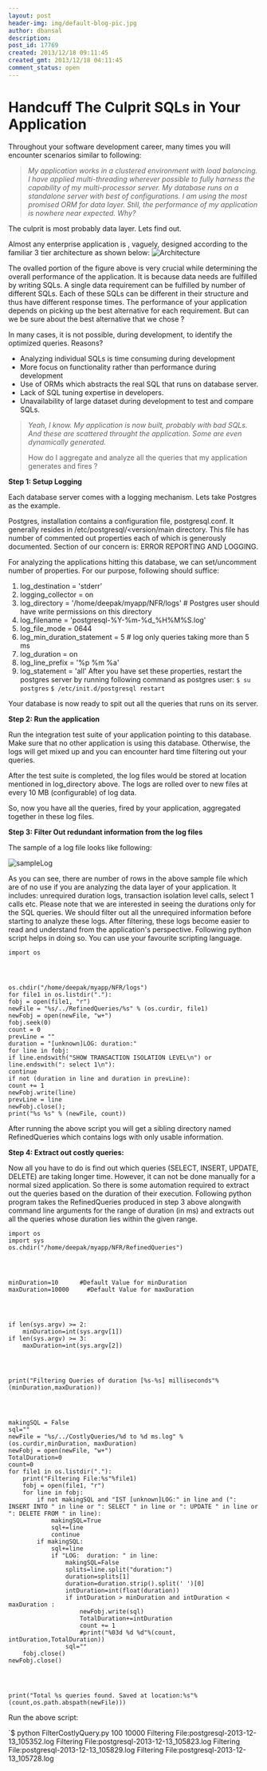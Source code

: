 ```yaml
---
layout: post
header-img: img/default-blog-pic.jpg
author: dbansal
description: 
post_id: 17769
created: 2013/12/18 09:11:45
created_gmt: 2013/12/18 04:11:45
comment_status: open
---
```


# Handcuff The Culprit SQLs in Your Application

Throughout your software development career, many times you will encounter scenarios similar to following: 

> _My application works in a clustered environment with load balancing. I have applied multi-threading wherever possible to fully harness the capability of my multi-processor server. My database runs on a standalone server with best of configurations. I am using the most promised ORM for data layer. Still, the performance of my application is nowhere near expected. Why?_

The culprit is most probably data layer. Lets find out.

Almost any enterprise application is , vaguely, designed according to the familiar 3 tier architecture as shown below: ![Architecture][1]

The ovalled portion of the figure above is very crucial while determining the overall performance of the application. It is because data needs are fulfilled by writing SQLs. A single data requirement can be fulfilled by number of different SQLs. Each of these SQLs can be different in their structure and thus have different response times. The performance of your application depends on picking up the best alternative for each requirement. But can we be sure about the best alternative that we chose ?

In many cases, it is not possible, during development, to identify the optimized queries. Reasons? 

  * Analyzing individual SQLs is time consuming during development
  * More focus on functionality rather than performance during development
  * Use of ORMs which abstracts the real SQL that runs on database server.
  * Lack of SQL tuning expertise in developers.
  * Unavailability of large dataset during development to test and compare SQLs.

> _Yeah, I know. My application is now built, probably with bad SQLs. And these are scattered throught the application. Some are even dynamically generated._
> 
> How do I aggregate and analyze all the queries that my application generates and fires ?

**Step 1: Setup Logging**

Each database server comes with a logging mechanism. Lets take Postgres as the example.

Postgres, installation contains a configuration file, postgresql.conf. It generally resides in /etc/postgresql/<version/main directory. This file has number of commented out properties each of which is generously documented. Section of our concern is: ERROR REPORTING AND LOGGING.

For analyzing the applications hitting this database, we can set/uncomment number of properties. For our purpose, following should suffice: 

  1. log_destination = 'stderr'
  2. logging_collector = on
  3. log_directory = '/home/deepak/myapp/NFR/logs' # Postgres user should have write permissions on this directory
  4. log_filename = 'postgresql-%Y-%m-%d_%H%M%S.log'
  5. log_file_mode = 0644
  6. log_min_duration_statement = 5 # log only queries taking more than 5 ms
  7. log_duration = on
  8. log_line_prefix = '%p %m %a'
  9. log_statement = 'all'
After you have set these properties, restart the postgres server by running following command as postgres user: `$ su postgres` `$ /etc/init.d/postgresql restart`

Your database is now ready to spit out all the queries that runs on its server.

**Step 2: Run the application**

Run the integration test suite of your application pointing to this database. Make sure that no other application is using this database. Otherwise, the logs will get mixed up and you can encounter hard time filtering out your queries.

After the test suite is completed, the log files would be stored at location mentioned in log_directory above. The logs are rolled over to new files at every 10 MB (configurable) of log data.

So, now you have all the queries, fired by your application, aggregated together in these log files.

**Step 3: Filter Out redundant information from the log files**

The sample of a log file looks like following:

![sampleLog][2]

As you can see, there are number of rows in the above sample file which are of no use if you are analyzing the data layer of your application. It includes: unrequired duration logs, transaction isolation level calls, select 1 calls etc. Please note that we are interested in seeing the durations only for the SQL queries. We should filter out all the unrequired information before starting to analyze these logs. After filtering, these logs become easier to read and understand from the application's perspective. Following python script helps in doing so. You can use your favourite scripting language. 
    
    
    import os
    
    
    
    
    os.chdir("/home/deepak/myapp/NFR/logs")
    for file1 in os.listdir("."):
    fobj = open(file1, "r")
    newFile = "%s/../RefinedQueries/%s" % (os.curdir, file1)
    newFobj = open(newFile, "w+")
    fobj.seek(0)
    count = 0
    prevLine = ""
    duration = "[unknown]LOG: duration:"
    for line in fobj:
    if line.endswith("SHOW TRANSACTION ISOLATION LEVEL\n") or line.endswith(": select 1\n"):
    continue
    if not (duration in line and duration in prevLine):
    count += 1
    newFobj.write(line)
    prevLine = line
    newFobj.close();
    print("%s %s" % (newFile, count))

After running the above script you will get a sibling directory named RefinedQueries which contains logs with only usable information.

**Step 4: Extract out costly queries:**

Now all you have to do is find out which queries (SELECT, INSERT, UPDATE, DELETE) are taking longer time. However, it can not be done manually for a normal sized application. So there is some automation required to extract out the queries based on the duration of their execution. Following python program takes the RefinedQueries produced in step 3 above alongwith command line arguments for the range of duration (in ms) and extracts out all the queries whose duration lies within the given range. 
    
    
     
    import os
    import sys
    os.chdir("/home/deepak/myapp/NFR/RefinedQueries")
    
    
    
    
    minDuration=10      #Default Value for minDuration
    maxDuration=10000     #Default Value for maxDuration
    
    
    
    
    if len(sys.argv) >= 2:
        minDuration=int(sys.argv[1])
    if len(sys.argv) >= 3:
        maxDuration=int(sys.argv[2])
    
    
    
    
    print("Filtering Queries of duration [%s-%s] milliseconds"%(minDuration,maxDuration))
    
    
    
    
    makingSQL = False
    sql=""
    newFile = "%s/../CostlyQueries/%d to %d ms.log" % (os.curdir,minDuration, maxDuration)
    newFobj = open(newFile, "w+")
    TotalDuration=0
    count=0
    for file1 in os.listdir("."):
        print("Filtering File:%s"%file1)
        fobj = open(file1, "r")
        for line in fobj:
            if not makingSQL and "IST [unknown]LOG:" in line and (": INSERT INTO " in line or ": SELECT " in line or ": UPDATE " in line or ": DELETE FROM " in line):
                makingSQL=True
                sql+=line
                continue
            if makingSQL:
                sql+=line
                if "LOG:  duration: " in line:
                    makingSQL=False
                    splits=line.split("duration:")
                    duration=splits[1]
                    duration=duration.strip().split(' ')[0]
                    intDuration=int(float(duration))
                    if intDuration > minDuration and intDuration < maxDuration :
                        newFobj.write(sql)
                        TotalDuration+=intDuration
                        count += 1
                        #print("%03d %d %d"%(count, intDuration,TotalDuration))
                    sql=""
        fobj.close()
    newFobj.close()
    
    
    
    
    print("Total %s queries found. Saved at location:%s"%(count,os.path.abspath(newFile)))

Run the above script:

`$ python FilterCostlyQuery.py 100 10000 Filtering File:postgresql-2013-12-13_105352.log Filtering File:postgresql-2013-12-13_105823.log Filtering File:postgresql-2013-12-13_105829.log Filtering File:postgresql-2013-12-13_105728.log

   [1]: http://xebee.xebia.in/wp-content/uploads/2013/12/Architecture.jpg
   [2]: http://xebee.xebia.in/wp-content/uploads/2013/12/sampleLog.jpg